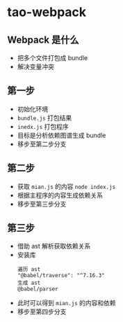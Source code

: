 # tao-webpack

## Webpack 是什么
- 把多个文件打包成 bundle
- 解决变量冲突

## 第一步
- 初始化环境
- `bundle.js` 打包结果
- `inedx.js` 打包程序
- 目标是分析依赖图谱生成 bundle
- 移步至第二步分支

## 第二步
- 获取 `mian.js` 的内容 `node index.js`
- 根据主程序的内容生成依赖关系
- 移步至第三步分支

## 第三步
- 借助 ast 解析获取依赖关系
- 安装库
    ```
    遍历 ast
    "@babel/traverse": "^7.16.3"
    生成 ast
    @babel/parser
    ```
- 此时可以得到 `mian.js` 的内容和依赖
- 移步至第四步分支